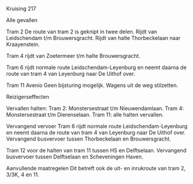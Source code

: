 Kruising 217

Alle gevallen

Tram 2
De route van tram 2 is geknipt in twee delen.
Rijdt van Leidschendam t/m Brouwersgracht.
Rijdt van halte Thorbeckelaan naar Kraayenstein.

Tram 4
rijdt van Zoetermeer t/m halte Brouwersgracht.

Tram 6
rijdt normale route Leidschendam-Leyenburg en neemt daarna de route van tram 4 van Leyenburg naar De Uithof over.

Tram 11 Avenio
Geen bijsturing mogelijk.
Wagens uit de weg stilzetten.

Reizigerseffecten

Vervallen halten:
Tram 2: Monstersestraat t/m Nieuwendamlaan.
Tram 4: Monstersestraat t/m Dierenselaan.
Tram 11: alle halten vervallen.

Vervangend vervoer
Tram 6 rijdt normale route Leidschendam-Leyenburg en neemt daarna de route van tram 4 van Leyenburg naar De Uithof over.
Vervangend busvervoer tussen Thorbeckelaan en Brouwersgracht.

Tram 12 voor de halten van tram 11 tussen HS en Delftselaan.
Vervangend busvervoer tussen Delftselaan en Scheveningen Haven.

Aanvullende maatregelen
Dit betreft ook de uit- en inrukroute van tram 2, 3/3K, 4 en 11.


